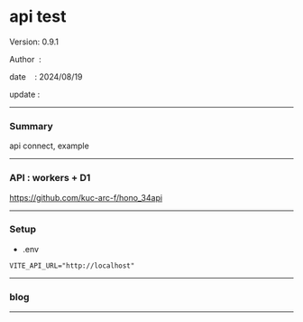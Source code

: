 ﻿# api test

 Version: 0.9.1

 Author  :

 date    : 2024/08/19 

 update  :

***
### Summary

api connect,  example

***
### API : workers + D1

https://github.com/kuc-arc-f/hono_34api

***
### Setup

* .env

```
VITE_API_URL="http://localhost"
```

***
### blog 

***

